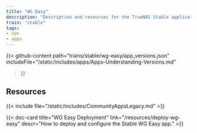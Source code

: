 ```yaml
---
title: "WG Easy"
description: "Description and resources for the TrueNAS Stable application called WG Easy."
train: "stable"
tags:
- vpn
- apps
---
```


{{< github-content 
    path="trains/stable/wg-easy/app_versions.json"
	includeFile="/static/includes/apps/Apps-Understanding-Versions.md"
>}}

## Resources

{{< include file="/static/includes/CommunityAppsLegacy.md" >}}

<div class="docs-sections">

{{< doc-card title="WG Easy Deployment" link="/resources/deploy-wg-easy"
descr="How to deploy and configure the Stable WG Easy app." >}}

</div>